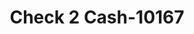 ---
f_zip-code: 91766
f_state-code: CA
title: Check 2 Cash-10167
f_phone: 909-628-9001
f_city-only: Pamona
f_address: E 1180 Philadlphia Pamona
f_location-unique-id: '10167'
slug: check-2-cash-10167
updated-on: '2024-05-30T13:46:58.046Z'
created-on: '2024-05-30T13:36:59.803Z'
published-on: '2024-05-30T13:54:32.469Z'
f_city-state: cms/city/pamona-ca.md
f_company: cms/company/check-2-cash.md
f_state: cms/state/california.md
layout: '[payday-loan].html'
tags: payday-loan
---